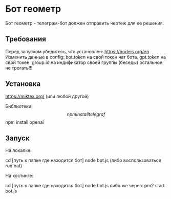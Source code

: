 # Бот геометр

Бот геометр - телеграм-бот должен отправить чертеж для ее решения.

## Требования

Перед запуском убедитесь, что установлен: https://nodejs.org/en
Изменить данные в config:
bot.token на свой токен чат бота.
gpt.token на свой токен.
group.id на индификатор своей группы (беседы)
 остальное не трогать!!!

## Установка

https://miktex.org/ (или любой другой)

Библиотеки:
$$ npm install telegraf
$$ npm install openai

## Запуск

На локалке:

cd [путь к папке где находится бот]
node bot.js (либо воспользоваться run.bat)

На хостинге:

cd [путь к папке где находится бот] 
node bot.js
либо же через: pm2 start bot.js 
